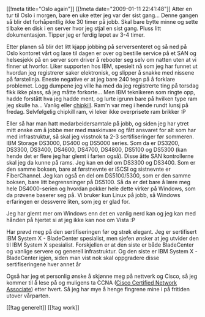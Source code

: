 [[!meta  title="Oslo again"]]
[[!meta  date="2009-01-11 22:41:48"]]
Atter en tur til Oslo i morgen, bare en uke etter jeg var der sist gang... Denne gangen så blir det forhåpentlig ikke 30 timer på jobb. Skal bare bytte minne og sette tilbake en disk i en server hvor jeg stjal en sist gang. Pluss litt dokumentasjon. Tipper jeg er ferdig løpet av 3-4 timer.

Etter planen så blir det litt kjapp jobbing på serversenteret og så ned på Oslo kontoret vårt og laxe til dagen er over og bestille service på et SAN og helsesjekk på en server som driver å rebooter seg selv om natten uten at vi finner ut hvorfor. Liker supporten hos IBM, spesielt nå som jeg har funnet ut hvordan jeg registrerer saker elektronisk, og slipper å snakke med nissene på førstelinja. Eneste negative er at jeg bare 240 tegn på å forklare problemet. Logg dumpene jeg ville ha med da jeg registrerte ting på torsdag fikk ikke plass, så jeg måtte forkorte... Men IBM teknikeren som ringte opp, hadde forstått hva jeg hadde ment, og lurte igrunn bare på hvilken type ram jeg skulle ha... Vanlig eller <a href="http://en.wikipedia.org/wiki/Chipkill">chipkill</a>. Ram'n var meg i hende rundt lunsj på fredag. Selvfølgelig chipkill ram, vi leker ikke overprisete ram brikker :P

Eller så har man hatt medarbeidersamtale på jobb, og siden jeg har ytret mitt ønske om å jobbe mer med maskinvare og fått ansvaret for alt som har med infrastruktur, så skal jeg visstnok ta 2-3 sertifiseringer før sommeren. IBM Storage DS3000, DS400 og DS5000 series. Som da er DS3200, DS3300, DS3400, DS4600, DS4700, DS4800, DS5100 og DS5300 (kan hende det er flere jeg har glemt i farten også). Disse åtte SAN kontrollerne skal jeg da kunne på rams. Jeg kan en del om DS3300 og DS3400. Som er den samme boksen, bare at førstnevnte er iSCSI og sistnevnte er FiberChannel. Jeg kan også en del om DS5100/5300, som er den samme boksen, bare litt begrensninger på DS5100. Så da er det bare å lære meg hele DS4000-serien og hvordan pokker hele dette virker på Windows, som da prøvene baserer seg på. Vi bruker kun Linux på jobb, så Windows erfaringen er dessverre liten, som jeg er glad for.

Jeg har glemt mer om Windows enn det en vanlig nerd kan og jeg kan med hånden på hjertet si at jeg ikke kan noe om Vista :P

Har prøvd meg på den sertifiseringen før og strøk elegant. Jeg er sertifisert IBM System X - BladeCenter spesialist, men sjefen ønsker at jeg utvider den til IBM System X spesialist. Forskjellen er at den siste er både BladeCenter og vanlige servere og generell infrastruktur. Og den siste er IBM System X - BladeCenter igjen, siden man vist nok skal oppgradere disse sertifiseringene hver annet år

Også har jeg et personlig ønske å skjønne meg på nettverk og Cisco, så jeg kommer til å lese på og muligens ta CCNA (<a href="http://en.wikipedia.org/wiki/Cisco_Certified_Network_Associate#CCNA_.28Cisco_Certified_Network_Associate.29">Cisco Certified Network Associate</a>) etter hvert. Så jeg har mye å henge fingrene mine i på fritiden utover vårparten.

[[!tag  generelt]]
[[!tag  work]]